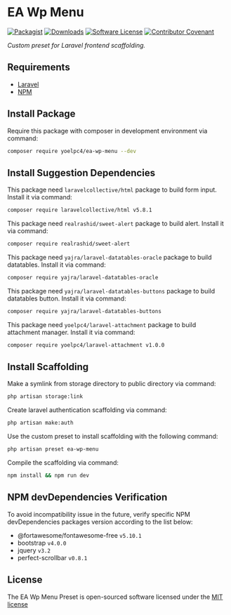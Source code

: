 # EA Wp Menu

[![Packagist][ico-version]][link-packagist]
[![Downloads][ico-downloads]][link-packagist]
[![Software License][ico-license]](LICENSE.md)
[![Contributor Covenant][ico-code-of-conduct]](CODE_OF_CONDUCT.md)

_Custom preset for Laravel frontend scaffolding._

## Requirements

- [Laravel](https://laravel.com)
- [NPM](https://npmjs.com)

## Install Package

Require this package with composer in development environment via command:

```bash
composer require yoelpc4/ea-wp-menu --dev
```

## Install Suggestion Dependencies

This package need `laravelcollective/html` package to build form input. Install it via command:

```bash
composer require laravelcollective/html v5.8.1
```

This package need `realrashid/sweet-alert` package to build alert. Install it via command:

```bash
composer require realrashid/sweet-alert
```

This package need `yajra/laravel-datatables-oracle` package to build datatables. Install it via command:

```bash
composer require yajra/laravel-datatables-oracle
```

This package need `yajra/laravel-datatables-buttons` package to build datatables button. Install it via command:

```bash
composer require yajra/laravel-datatables-buttons
```

This package need `yoelpc4/laravel-attachment` package to build attachment manager. Install it via command:

```bash
composer require yoelpc4/laravel-attachment v1.0.0
```

## Install Scaffolding

Make a symlink from storage directory to public directory via command:

```bash
php artisan storage:link
```

Create laravel authentication scaffolding via command:

```bash
php artisan make:auth
```

Use the custom preset to install scaffolding with the following command:

```bash
php artisan preset ea-wp-menu
```

Compile the scaffolding via command:

```bash
npm install && npm run dev
```

## NPM devDependencies Verification

To avoid incompatibility issue in the future, verify specific NPM devDependencies packages version according to the list below:

- @fortawesome/fontawesome-free `v5.10.1`
- bootstrap `v4.0.0`
- jquery `v3.2`
- perfect-scrollbar `v0.8.1`

## License

The EA Wp Menu Preset is open-sourced software licensed under the [MIT license](http://opensource.org/licenses/MIT)

[ico-version]: https://img.shields.io/packagist/v/yoelpc4/ea-wp-menu.svg?style=flat-square
[ico-downloads]: https://img.shields.io/packagist/dt/yoelpc4/ea-wp-menu.svg?style=flat-square
[ico-license]: https://img.shields.io/packagist/l/yoelpc4/ea-wp-menu.svg?style=flat-square
[ico-code-of-conduct]: https://img.shields.io/badge/Contributor%20Covenant-v2.0%20adopted-ff69b4.svg

[link-packagist]: https://packagist.org/packages/yoelpc4/ea-wp-menu
